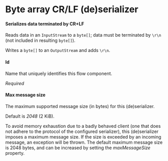 # Byte array CR/LF (de)serializer
#### Serializes data terminated by CR+LF
Reads data in an <code>InputStream</code> to a <code>byte[]</code>; data must be terminated by <code>\r\n</code> (not included in resulting <code>byte[]</code>).

Writes a <code>byte[]</code> to an <code>OutputStream</code> and adds <code>\r\n</code>.

#### Id
Name that uniquely identifies this flow component.

<i>Required</i>

#### Max message size
The maximum supported message size (in bytes) for this (de)serializer.

Default is <i>2048</i> (2 KiB).

To avoid memory exhaustion due to a badly behaved client (one that does not adhere to the protocol of the configured serializer), this (de)serializer imposes a maximum message size. If the size is exceeded by an incoming message, an exception will be thrown. The default maximum message size is 2048 bytes, and can be increased by setting the <i>maxMessageSize</i> property.

